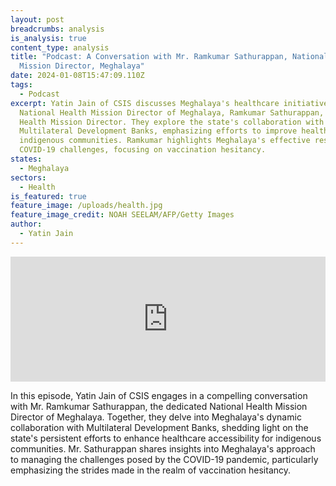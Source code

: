 ```yaml
---
layout: post
breadcrumbs: analysis
is_analysis: true
content_type: analysis
title: "Podcast: A Conversation with Mr. Ramkumar Sathurappan, National Health
  Mission Director, Meghalaya"
date: 2024-01-08T15:47:09.110Z
tags:
  - Podcast
excerpt: Yatin Jain of CSIS discusses Meghalaya's healthcare initiatives with
  National Health Mission Director of Meghalaya, Ramkumar Sathurappan, National
  Health Mission Director. They explore the state's collaboration with
  Multilateral Development Banks, emphasizing efforts to improve healthcare for
  indigenous communities. Ramkumar highlights Meghalaya's effective response to
  COVID-19 challenges, focusing on vaccination hesitancy.
states:
  - Meghalaya
sectors:
  - Health
is_featured: true
feature_image: /uploads/health.jpg
feature_image_credit: NOAH SEELAM/AFP/Getty Images
author:
  - Yatin Jain
---
```

<iframe frameborder="0" height="200" scrolling="no" src="https://playlist.megaphone.fm/?e=CSIS9349423218" width="100%"></iframe>

In this episode, Yatin Jain of CSIS engages in a compelling conversation with Mr. Ramkumar Sathurappan, the dedicated National Health Mission Director of Meghalaya. Together, they delve into Meghalaya's dynamic collaboration with Multilateral Development Banks, shedding light on the state's persistent efforts to enhance healthcare accessibility for indigenous communities. Mr. Sathurappan shares insights into Meghalaya's approach to managing the challenges posed by the COVID-19 pandemic, particularly emphasizing the strides made in the realm of vaccination hesitancy.